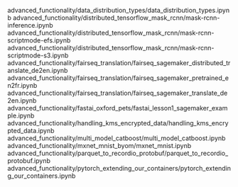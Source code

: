 advanced_functionality/data_distribution_types/data_distribution_types.ipynb
advanced_functionality/distributed_tensorflow_mask_rcnn/mask-rcnn-inference.ipynb
advanced_functionality/distributed_tensorflow_mask_rcnn/mask-rcnn-scriptmode-efs.ipynb
advanced_functionality/distributed_tensorflow_mask_rcnn/mask-rcnn-scriptmode-s3.ipynb
advanced_functionality/fairseq_translation/fairseq_sagemaker_distributed_translate_de2en.ipynb
advanced_functionality/fairseq_translation/fairseq_sagemaker_pretrained_en2fr.ipynb
advanced_functionality/fairseq_translation/fairseq_sagemaker_translate_de2en.ipynb
advanced_functionality/fastai_oxford_pets/fastai_lesson1_sagemaker_example.ipynb
advanced_functionality/handling_kms_encrypted_data/handling_kms_encrypted_data.ipynb
advanced_functionality/multi_model_catboost/multi_model_catboost.ipynb
advanced_functionality/mxnet_mnist_byom/mxnet_mnist.ipynb
advanced_functionality/parquet_to_recordio_protobuf/parquet_to_recordio_protobuf.ipynb
advanced_functionality/pytorch_extending_our_containers/pytorch_extending_our_containers.ipynb

